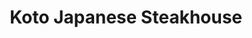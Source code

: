 ---
layout: place
title: "Koto Japanese Steakhouse"
permalink: /indiana/noblesville/koto-japanese-steakhouse.html
stateAbbr: IN
stateName: Indiana
cityName: Noblesville
place_id: ChIJT-xM6GHJFIgRSowJ0UO51e8
photos:
  - name: >-
      places/ChIJT-xM6GHJFIgRSowJ0UO51e8/photos/AeeoHcIWnKhovjB8nnACTS_VMUoJRVylzqG_QC9FuL-luCHf_D8xOFzJAuGKAwG1fZk0FxdfFhS2EfgyTz8vRqisNIoNtoTWG6WmAuxVpwAQErdqphbDGKArm61P6rzsUJRybFKVO62Qv4G9-O8xG_0T3PggH4p7ew2SLTEUA76UMS91FrfP1yzvlds9oJoXe050gyZOt4VulbUCRnEryG-ZajH8_wKxgdtVCcy-mR4giHEhiakdIuM3GxRN8CgImVKJrUO02gRkAR06dwkhLX-i2vwWD0cyVdGi2q6025C8cem8z8e1ueBjSJ1ttO6DX1eLJb6nrjB0kjsecfy2aDCgk2wZ2mA6Lsau-qPh15MRI930mrQFyeu7vZUL2dpA9VNkKKN1cttI7ipkpl0I0c_-4f2TsfGLsHpxI012ErLrbJs-WQ
    widthPx: 1600
    heightPx: 901
    authorAttributions:
      - displayName: redwards 2020
        uri: https://maps.google.com/maps/contrib/114543349634991947686
        photoUri: >-
          https://lh3.googleusercontent.com/a-/ALV-UjW0rI1HJYVB-eWn2bLxnUdqMppYlGYh8_YTaK-sFtx4KS1V1SGnSA=s100-p-k-no-mo
    flagContentUri: >-
      https://www.google.com/local/imagery/report/?cb_client=maps_api_places.places_api&image_key=!1e10!2sCIHM0ogKEICAgICkmazkVg&hl=en-US
    googleMapsUri: >-
      https://www.google.com/maps/place//data=!3m4!1e2!3m2!1sCIHM0ogKEICAgICkmazkVg!2e10!4m2!3m1!1s0x8814c961e84cec4f:0xefd5b943d1098c4a
  - name: >-
      places/ChIJT-xM6GHJFIgRSowJ0UO51e8/photos/AeeoHcKY8IZN07zIpZECYIYmVR_qaqWua0P6ohUlOIVYManyjoVjt7CX9Cc_GAcZhg8smlgKBq--Wwxy8ggQcVQdOQ3atGib948Ds7eLG21lrxHUSRJ7EdPsDbkcrBGlgYkauu--jQsM1k_DVmtBVO5JIeN7_y9S-zSGh2PRxh0ZJeBb1uLV63r9Psv1PDviZeGSD2YRI9C_290_3SwL1m3mOtDz8IJ8f_H3e94KuhjEBptmMCw376CWRbl3gcqEbqYIB2ooUzYhYLBkb-CflV6_yPlQPmbosKERRGBTZmzFXuFNWw
    widthPx: 1080
    heightPx: 1080
    authorAttributions:
      - displayName: Koto Japanese Steakhouse
        uri: https://maps.google.com/maps/contrib/108222714104921103607
        photoUri: >-
          https://lh3.googleusercontent.com/a/ACg8ocLGQhDyssuT0bklrw9pX52ipPwiA7absWhd2BJsy9O9cZvsNg=s100-p-k-no-mo
    flagContentUri: >-
      https://www.google.com/local/imagery/report/?cb_client=maps_api_places.places_api&image_key=!1e10!2sAF1QipP4Qpk3COJ0uQ_ra-FUl4PUL_zBmGSD3E_gfQuv&hl=en-US
    googleMapsUri: >-
      https://www.google.com/maps/place//data=!3m4!1e2!3m2!1sAF1QipP4Qpk3COJ0uQ_ra-FUl4PUL_zBmGSD3E_gfQuv!2e10!4m2!3m1!1s0x8814c961e84cec4f:0xefd5b943d1098c4a
  - name: >-
      places/ChIJT-xM6GHJFIgRSowJ0UO51e8/photos/AeeoHcKEug4wq-JxUCjpPClhaSHRxv_UdXJDPXEo9JjE7SAPqJLu5Hn78VGJMT4t-_yMHuH_tlj0Wx38gkdSfzvrNlB5TIQCQJIA9CCVlsEqNXM-ugPKKcRX2sWiEDHtxbJNVhvi9-okdGsXT4Wkq4zRtbSta8qBwa9y4mcS06UpJ-Css-ZUO0cDn4-6ZYzhGtrnXdqkHWSE8t79CMCacjNEqDf1hZTOGW-8bkz1DbVQKsOW2oMw0aSIEihOxQRO_VyNMEqnMFeonLISUVV4RCNdX7fHWxObKbMZPf-5nfj6-bImhpPuhR4FiswnLb1RqP6sH5DfzJ2V8gE3_11YXXJGOh0EHH_oQFk0or9hmnwkGsTb25abfTXYOTKYAkPZgVeOvzZyF6riPa97wc3Vy0sniITh85CkPKMntvIhmkgf9FjBSg
    widthPx: 3600
    heightPx: 4800
    authorAttributions:
      - displayName: Kenia Liceth
        uri: https://maps.google.com/maps/contrib/101042589950150509861
        photoUri: >-
          https://lh3.googleusercontent.com/a-/ALV-UjXNsZqIqfIbRjIKs6BHw0-DRN6Ftue7aY8IwgaHybcD4EmcByb6ew=s100-p-k-no-mo
    flagContentUri: >-
      https://www.google.com/local/imagery/report/?cb_client=maps_api_places.places_api&image_key=!1e10!2sCIHM0ogKEICAgIC_95L7NA&hl=en-US
    googleMapsUri: >-
      https://www.google.com/maps/place//data=!3m4!1e2!3m2!1sCIHM0ogKEICAgIC_95L7NA!2e10!4m2!3m1!1s0x8814c961e84cec4f:0xefd5b943d1098c4a
  - name: >-
      places/ChIJT-xM6GHJFIgRSowJ0UO51e8/photos/AeeoHcJuQx4gK6qYrviU7Ad4VBe9sD46CskfMykWyMp6dqKThC75rlct3HSLpBjdecNiczpUo-i5pRokNeX_39-GE1Hxt4DwprZhtyk42t7bo4f9ZgKSuBz9UOrgG87i_NS_0X8RTZInoBK2mZczCHrTMlGsNpoiOXxPxQPqW4vfV9cuDa6G4oh-g7V-1f7fIImYjF7jwqTt_Usjn2Hr0EN4sA0D8_hgvvJ2fVxZ-kR2QGFXDa9KMD0o1EClvf5211DdP3340YH-UreuSBUDQbRO9fc4jHLFKEyxxi1wJli9jUisEw3kcC48NdEHA_vuRgGJJimIHrFfA_jo3FnEyJprixTNkqmWIKUClzZWuhgJCLR-MgViGiQdSs_g6XQZ5JzkDsIj6sunsEgXKbBderdmWaCyi2Pj2WIjuAhbP0YTNAlgiA
    widthPx: 3614
    heightPx: 4800
    authorAttributions:
      - displayName: Jeremy Spivey
        uri: https://maps.google.com/maps/contrib/113703576329496888610
        photoUri: >-
          https://lh3.googleusercontent.com/a-/ALV-UjV09eW9b06-X-4170sOSZq_6QXu8W4oCmOgI-VHuFIlbXQmVVv4mg=s100-p-k-no-mo
    flagContentUri: >-
      https://www.google.com/local/imagery/report/?cb_client=maps_api_places.places_api&image_key=!1e10!2sCIHM0ogKEICAgIDfvLPgSQ&hl=en-US
    googleMapsUri: >-
      https://www.google.com/maps/place//data=!3m4!1e2!3m2!1sCIHM0ogKEICAgIDfvLPgSQ!2e10!4m2!3m1!1s0x8814c961e84cec4f:0xefd5b943d1098c4a
  - name: >-
      places/ChIJT-xM6GHJFIgRSowJ0UO51e8/photos/AeeoHcLtzAjz26NBJtIrCMiG4gd-_vLClqpcgFRX-JsXBS0M152QOhwjdDoallCiaWPLX7ndeGMDzyAUCnAZH9pAhciKGWrQ_abb_3a3W9O0Nvu0L2vu0njej7-z5GeihrJA3tpFAVZ4nBVgC4tuR_TGQHF-Ouield_p_36s86FpfLVGXgDX64f_pxcMeeLPwcUVJX5EY0zah3WWN1u6rttqgUkZ9-M7Pyv5VVhQcGO5EzUwV1uJqM3-sXhj4bb7xRPA1ndpQde7dIh5Z9aQCve8uEo0S-IZcniede5n-MfNDakmVCPWAW_pisodjIANFzTdr8_6vq9xRLerFWnH3cKXBlAN5Rq7FUdIlJP8Q9jRo6mdGNXoyB_dB9C-5abX373o_2DMXepr3zA0OdW5z_JuA21MtiYOmW47QM2MdXBgtMmSrvZz
    widthPx: 4032
    heightPx: 1932
    authorAttributions:
      - displayName: Elizabeth E. J.
        uri: https://maps.google.com/maps/contrib/114437432788253184461
        photoUri: >-
          https://lh3.googleusercontent.com/a/ACg8ocJB9ZgqdDSE1bkGRXXCMyIRQTEEllkZXoOTqcMNN6dgVkB7NId-=s100-p-k-no-mo
    flagContentUri: >-
      https://www.google.com/local/imagery/report/?cb_client=maps_api_places.places_api&image_key=!1e10!2sCIHM0ogKEICAgID71YPo3AE&hl=en-US
    googleMapsUri: >-
      https://www.google.com/maps/place//data=!3m4!1e2!3m2!1sCIHM0ogKEICAgID71YPo3AE!2e10!4m2!3m1!1s0x8814c961e84cec4f:0xefd5b943d1098c4a
  - name: >-
      places/ChIJT-xM6GHJFIgRSowJ0UO51e8/photos/AeeoHcKkAhD0qFnVHSCH-S-MVvWRiKEbtljBR4qvvwzmdzPoIwRFS0AcLvT1fCIP1E2MHHVv7dJ_tyuQG_ZKpbAz24WCofIkn3NM8o7EJXEgwK_MZVi7xwQbVR68UXAf1AXH6RC4EwMAETTdoFOKkR9osjx8yEr-2oJNMXGfq-42WBSBcLQz3weoKAwxtfst1HJuF9sdSLjcWZusJNYKxTUCGrZPMG-AiYrN3KuW6GWMDzNrIjHbTgXR2aMcrmunyHQ0FFqkhcxXdyc6IQG1Ymdek52OgxFRJGVuml9e7nsDWCsxN4grn_DLslfdmQf2-NoMM2XwURS0032Iaco_CVaXaM63Kfxi7lNG9pL9B_R2i0or2T--gDeMiwPzLHm1WKYIzqac5XzSevMQHJEi_t5OILkWr1dGr8SYUCAOCRiTjkHgD5Y
    widthPx: 4608
    heightPx: 3456
    authorAttributions:
      - displayName: Dave Crim
        uri: https://maps.google.com/maps/contrib/116222021141575472828
        photoUri: >-
          https://lh3.googleusercontent.com/a/ACg8ocLU9UoOUbJJVC_usgJxeSEyUcqpSDuUmK6FdrJuvUYWxOm70A=s100-p-k-no-mo
    flagContentUri: >-
      https://www.google.com/local/imagery/report/?cb_client=maps_api_places.places_api&image_key=!1e10!2sCIHM0ogKEICAgIDfmbPtkAE&hl=en-US
    googleMapsUri: >-
      https://www.google.com/maps/place//data=!3m4!1e2!3m2!1sCIHM0ogKEICAgIDfmbPtkAE!2e10!4m2!3m1!1s0x8814c961e84cec4f:0xefd5b943d1098c4a
  - name: >-
      places/ChIJT-xM6GHJFIgRSowJ0UO51e8/photos/AeeoHcKA1nknULZdlRAD-mjT0PaCzvOOWgw92c3W02Uv0rBb_RxRfRISVVR4NNEn2dGBMCe_9f4mR-Ldg-GUgcpSqZ6F73yo4ptC8SiPPfljkQ4KLju9WzhdClRIZnhkBX5jnL6ylVcdjSOZqZPDA7qy3ubcedfCEw_bZL7oeIuNtXLegmhfeQAipCnhGcpDyJ1VIyWQPSWeFkcWAdFMGKGqWJK-9IQ3OAApUOd4OZKj5GikojKZZbpByREfuSg36VhLHAPpQoL1FdlcNYIhOes0wHFQdwHQOD-g8U4370sBX-KV5ARgWlJKh56_fhk6ndRozIreOk4kLhzSrGBpJhRRgGY383qQxfhnvdvVaw2lRO1sdUROh3iGp_iaL_IGnDh2EzQ0RvbkWKAAjtTKZfvWBuQklXafWtZGVcuunCEXOLxYMA
    widthPx: 3000
    heightPx: 4000
    authorAttributions:
      - displayName: Michael Pinto
        uri: https://maps.google.com/maps/contrib/114177747235601967754
        photoUri: >-
          https://lh3.googleusercontent.com/a-/ALV-UjUQC36WbOFyjnYJQmoo1p6lUSSZ6HN9kaDGAdr_w_OQSBa1-mNvHQ=s100-p-k-no-mo
    flagContentUri: >-
      https://www.google.com/local/imagery/report/?cb_client=maps_api_places.places_api&image_key=!1e10!2sCIHM0ogKEICAgICLyuqNSw&hl=en-US
    googleMapsUri: >-
      https://www.google.com/maps/place//data=!3m4!1e2!3m2!1sCIHM0ogKEICAgICLyuqNSw!2e10!4m2!3m1!1s0x8814c961e84cec4f:0xefd5b943d1098c4a
  - name: >-
      places/ChIJT-xM6GHJFIgRSowJ0UO51e8/photos/AeeoHcKaZNhxfKWPUlWTg1g_wOoIGGQ1xNgcB2JPbnf0mxvrZWXe30HocZmK3e4keOawgS1_mhSYN4-W5ZuOb_BmJnTrHTu8U3quMmPferXeOj5rTMdxYg9XXxJa78dDyYwKxwj-my-plgF_VrkWhE7NVbp3GgGKecsjxnmDHWXkbrpnefvPrxLSL4t5RRzj-yjj4p6Cr0XYgh02_CjicT4iVM8assOqb6ScZelmAiZMl95iMuiSl3AWvTQ7XkhcY_W0aZh_SQNuUkJ6QgddOJkrYPOFxMUDJooZEtQu_UatPfYrf7ceM0MLUzRAt9cuXckytGETl-8i6LzfA1-VxAFg2Ada8_hpQaLIMU-Mxm7R0zf7HB9DcFoMZZVd8_3KH0WFoPq8oiYzcVfTpbyrsqItLQ54ttXEY1fqqFfCGRSPBruV4w
    widthPx: 3611
    heightPx: 4800
    authorAttributions:
      - displayName: Jeremy Spivey
        uri: https://maps.google.com/maps/contrib/113703576329496888610
        photoUri: >-
          https://lh3.googleusercontent.com/a-/ALV-UjV09eW9b06-X-4170sOSZq_6QXu8W4oCmOgI-VHuFIlbXQmVVv4mg=s100-p-k-no-mo
    flagContentUri: >-
      https://www.google.com/local/imagery/report/?cb_client=maps_api_places.places_api&image_key=!1e10!2sCIHM0ogKEICAgIDfvLPgcQ&hl=en-US
    googleMapsUri: >-
      https://www.google.com/maps/place//data=!3m4!1e2!3m2!1sCIHM0ogKEICAgIDfvLPgcQ!2e10!4m2!3m1!1s0x8814c961e84cec4f:0xefd5b943d1098c4a
  - name: >-
      places/ChIJT-xM6GHJFIgRSowJ0UO51e8/photos/AeeoHcJeo_BFSKEyl5E3A5qhtrgtpwqsZiD8kX0OtNmBrsQfyyjMgEq7tD6RFRzTawDvkSqyTkdpA7sQ7J9IhA2Q8X6rU5685Lsqo7n61lQd8B3aYuKmSxx7FJHdIUim33vGoEhy_ZcEyScn34QMizKmMYKldrHkmXQu6gXHQjo6Eatx8Qn2Q4v_kkGGL3yocpzKyPkAoscCmRROBCC01CQilPJkDcykDG9hDGphgN2rXUhlKwt_zUL7Sr2JeEdzFlUbPZUwvtG1mZz1pUDLkrYP-zWqxsbN6z1KV9s_9dC8HWJrYQ
    widthPx: 1080
    heightPx: 1080
    authorAttributions:
      - displayName: Koto Japanese Steakhouse
        uri: https://maps.google.com/maps/contrib/108222714104921103607
        photoUri: >-
          https://lh3.googleusercontent.com/a/ACg8ocLGQhDyssuT0bklrw9pX52ipPwiA7absWhd2BJsy9O9cZvsNg=s100-p-k-no-mo
    flagContentUri: >-
      https://www.google.com/local/imagery/report/?cb_client=maps_api_places.places_api&image_key=!1e10!2sAF1QipNIp8cMPRKnlHXufcc7qZjOs3UxAvgxomksv7ab&hl=en-US
    googleMapsUri: >-
      https://www.google.com/maps/place//data=!3m4!1e2!3m2!1sAF1QipNIp8cMPRKnlHXufcc7qZjOs3UxAvgxomksv7ab!2e10!4m2!3m1!1s0x8814c961e84cec4f:0xefd5b943d1098c4a
  - name: >-
      places/ChIJT-xM6GHJFIgRSowJ0UO51e8/photos/AeeoHcIaxfTge3EQ8xUTshePscXVtp52cJBCT6Olr2w4nrJf-JrCIqCNQOxbT86wAD3lhsBaSXTe_DRygXMqCr1LWrDAy4aMHuWkyLCjQRqMtODmaKp5915OLQc08GBbnyxyPgAYSgABdAIXRBNUrioTXvh-0UHDZ7XwvJJU8Glhx-prbAvuE6AZId5r2-XEXxPgy4BU1P69_DnnNr78Vg3mo8dO3wlvFk0HmU2QfH7nocplDfjYM4Ziik9hr6KYCvLIN4bc1w0qvdRATXSdyVtMunp4hX4WeBmbw5OEnVbUamWLcTpx26_8-JxrSAIo7SLMGUu-lOFS-hr7LaDXahD1p4fxs3XM0JZe86uch43VYo5BN0IzPZ76fJunH-ce7xgj30YG_v0yICvS95IMML8E5j8h9UEzRc-BnEzE4LwNZeaIJMh3
    widthPx: 3024
    heightPx: 4032
    authorAttributions:
      - displayName: Rebecca C
        uri: https://maps.google.com/maps/contrib/107432558909728437898
        photoUri: >-
          https://lh3.googleusercontent.com/a-/ALV-UjVojCyDJWEXBeLofFhMFQ3ZstoTt3gFqwdaifiymSkPkEb218ga=s100-p-k-no-mo
    flagContentUri: >-
      https://www.google.com/local/imagery/report/?cb_client=maps_api_places.places_api&image_key=!1e10!2sCIHM0ogKEICAgIDZ8N3UowE&hl=en-US
    googleMapsUri: >-
      https://www.google.com/maps/place//data=!3m4!1e2!3m2!1sCIHM0ogKEICAgIDZ8N3UowE!2e10!4m2!3m1!1s0x8814c961e84cec4f:0xefd5b943d1098c4a
address: 13398 Tegler Dr, Noblesville, IN 46060, USA
street: 13398 Tegler Dr
city: Noblesville
state: IN
zip: '46060'
country: USA
neighborhood: null
latitude: '39.995434'
longitude: '-85.926332'
accessibility_options:
  wheelchairAccessibleParking: true
  wheelchairAccessibleEntrance: true
  wheelchairAccessibleRestroom: true
  wheelchairAccessibleSeating: true
business_status: OPERATIONAL
name: Koto Japanese Steakhouse
google_maps_links:
  directionsUri: >-
    https://www.google.com/maps/dir//''/data=!4m7!4m6!1m1!4e2!1m2!1m1!1s0x8814c961e84cec4f:0xefd5b943d1098c4a!3e0
  placeUri: https://maps.google.com/?cid=17281922846025157706
  writeAReviewUri: >-
    https://www.google.com/maps/place//data=!4m3!3m2!1s0x8814c961e84cec4f:0xefd5b943d1098c4a!12e1
  reviewsUri: >-
    https://www.google.com/maps/place//data=!4m4!3m3!1s0x8814c961e84cec4f:0xefd5b943d1098c4a!9m1!1b1
  photosUri: >-
    https://www.google.com/maps/place//data=!4m3!3m2!1s0x8814c961e84cec4f:0xefd5b943d1098c4a!10e5
primary_type: Restaurant
opening_hours:
  regular: null
  current: null
secondary_opening_hours:
  regular:
    weekdayDescriptions: null
    type: null
  current:
    weekdayDescriptions: null
    type: null
phone: (317) 776-5686
price_level: PRICE_LEVEL_MODERATE
price_range: $20 &ndash; $30
rating: '4.3'
rating_count: 1033
website: https://www.kotofishers.com/
description: null
reviews:
  - name: >-
      places/ChIJT-xM6GHJFIgRSowJ0UO51e8/reviews/ChZDSUhNMG9nS0VJQ0FnSURmdkxQZ1VREAE
    relativePublishTimeDescription: 3 months ago
    rating: 4
    text:
      text: >-
        Always very consistent hibachi experience. The food is always fresh and
        good and the chefs do a great job of entertaining to make your meal a
        little more exciting. Great place to take kids for the experience or sit
        on the sushi side for more privacy.
      languageCode: en
    originalText:
      text: >-
        Always very consistent hibachi experience. The food is always fresh and
        good and the chefs do a great job of entertaining to make your meal a
        little more exciting. Great place to take kids for the experience or sit
        on the sushi side for more privacy.
      languageCode: en
    authorAttribution:
      displayName: Jeremy Spivey
      uri: https://www.google.com/maps/contrib/113703576329496888610/reviews
      photoUri: >-
        https://lh3.googleusercontent.com/a-/ALV-UjV09eW9b06-X-4170sOSZq_6QXu8W4oCmOgI-VHuFIlbXQmVVv4mg=s128-c0x00000000-cc-rp-mo-ba5
    publishTime: '2025-01-04T19:34:09.196652Z'
    flagContentUri: >-
      https://www.google.com/local/review/rap/report?postId=ChZDSUhNMG9nS0VJQ0FnSURmdkxQZ1VREAE&d=17924085&t=1
    googleMapsUri: >-
      https://www.google.com/maps/reviews/data=!4m6!14m5!1m4!2m3!1sChZDSUhNMG9nS0VJQ0FnSURmdkxQZ1VREAE!2m1!1s0x8814c961e84cec4f:0xefd5b943d1098c4a
  - name: >-
      places/ChIJT-xM6GHJFIgRSowJ0UO51e8/reviews/ChdDSUhNMG9nS0VJQ0FnSUNMeXVxTnN3RRAB
    relativePublishTimeDescription: 10 months ago
    rating: 4
    text:
      text: >-
        We came to Fisher's for a swim meet and had a very enjoyable lunch at
        Koto.  We came with a few other families so we had an entire table (Both
        Sides).  They were extremely efficient and it wasn't hard for them to
        have 2 hibachi cooks at the same time.


        First of all, the staff was very friendly, from the hostess to the
        cooks.  The food was good.  I have been to tons of hibachi restaurants
        in my life and this one sits in the top 10% of them.


        The restaurant, in itself, was nice and had a huge welcoming fishtank.


        The next time we come, we will definitely be back since hibachi has
        become a swim team ritual 😆
      languageCode: en
    originalText:
      text: >-
        We came to Fisher's for a swim meet and had a very enjoyable lunch at
        Koto.  We came with a few other families so we had an entire table (Both
        Sides).  They were extremely efficient and it wasn't hard for them to
        have 2 hibachi cooks at the same time.


        First of all, the staff was very friendly, from the hostess to the
        cooks.  The food was good.  I have been to tons of hibachi restaurants
        in my life and this one sits in the top 10% of them.


        The restaurant, in itself, was nice and had a huge welcoming fishtank.


        The next time we come, we will definitely be back since hibachi has
        become a swim team ritual 😆
      languageCode: en
    authorAttribution:
      displayName: Michael Pinto
      uri: https://www.google.com/maps/contrib/114177747235601967754/reviews
      photoUri: >-
        https://lh3.googleusercontent.com/a-/ALV-UjUQC36WbOFyjnYJQmoo1p6lUSSZ6HN9kaDGAdr_w_OQSBa1-mNvHQ=s128-c0x00000000-cc-rp-mo-ba5
    publishTime: '2024-06-17T20:56:05.268867Z'
    flagContentUri: >-
      https://www.google.com/local/review/rap/report?postId=ChdDSUhNMG9nS0VJQ0FnSUNMeXVxTnN3RRAB&d=17924085&t=1
    googleMapsUri: >-
      https://www.google.com/maps/reviews/data=!4m6!14m5!1m4!2m3!1sChdDSUhNMG9nS0VJQ0FnSUNMeXVxTnN3RRAB!2m1!1s0x8814c961e84cec4f:0xefd5b943d1098c4a
  - name: >-
      places/ChIJT-xM6GHJFIgRSowJ0UO51e8/reviews/ChdDSUhNMG9nS0VJQ0FnTUNRd2MzSzZnRRAB
    relativePublishTimeDescription: a month ago
    rating: 5
    text:
      text: >-
        Had lunch with a friend. The server was friendly and courteous but very
        professional and treated us with respect. When asked about the menu
        items, he was very knowledgeable and helpful. I had the steak and
        scallops with stir-fried vegetables and fried rice. We also had steamed
        dumplings and hot green tea served from a cast iron kettle. The food was
        great and the prices were reasonable. There is a saltwater aquarium in
        the entrance, and there are hibachi throughout the resultant where chefs
        will prepare your food in front of you.
      languageCode: en
    originalText:
      text: >-
        Had lunch with a friend. The server was friendly and courteous but very
        professional and treated us with respect. When asked about the menu
        items, he was very knowledgeable and helpful. I had the steak and
        scallops with stir-fried vegetables and fried rice. We also had steamed
        dumplings and hot green tea served from a cast iron kettle. The food was
        great and the prices were reasonable. There is a saltwater aquarium in
        the entrance, and there are hibachi throughout the resultant where chefs
        will prepare your food in front of you.
      languageCode: en
    authorAttribution:
      displayName: Michael B
      uri: https://www.google.com/maps/contrib/112826037407929161928/reviews
      photoUri: >-
        https://lh3.googleusercontent.com/a-/ALV-UjX5KWZJKjEMBO5Q9jC1OfpJ65J6SYHbrQ_beotFJpytTj5r9YZuFA=s128-c0x00000000-cc-rp-mo-ba4
    publishTime: '2025-03-04T22:24:20.877782Z'
    flagContentUri: >-
      https://www.google.com/local/review/rap/report?postId=ChdDSUhNMG9nS0VJQ0FnTUNRd2MzSzZnRRAB&d=17924085&t=1
    googleMapsUri: >-
      https://www.google.com/maps/reviews/data=!4m6!14m5!1m4!2m3!1sChdDSUhNMG9nS0VJQ0FnTUNRd2MzSzZnRRAB!2m1!1s0x8814c961e84cec4f:0xefd5b943d1098c4a
  - name: >-
      places/ChIJT-xM6GHJFIgRSowJ0UO51e8/reviews/ChZDSUhNMG9nS0VJQ0FnSURQdVpXSVR3EAE
    relativePublishTimeDescription: 4 months ago
    rating: 1
    text:
      text: >-
        Ordered a salad and sushi. Delivered by GrubHub. The salad Koto sent was
        inedible. It was brown and slimy. Called the restaurant. Only way to
        make it right was to report it to GrubHub and then have GrubHub deliver
        another salad  - or bring the salad in and they would give us another
        salad. This wasn't GrubHub's fault and taking the salad in defeats the
        whole purpose ordering in. Won't be ordering from them again or
        frequenting the restaurant.
      languageCode: en
    originalText:
      text: >-
        Ordered a salad and sushi. Delivered by GrubHub. The salad Koto sent was
        inedible. It was brown and slimy. Called the restaurant. Only way to
        make it right was to report it to GrubHub and then have GrubHub deliver
        another salad  - or bring the salad in and they would give us another
        salad. This wasn't GrubHub's fault and taking the salad in defeats the
        whole purpose ordering in. Won't be ordering from them again or
        frequenting the restaurant.
      languageCode: en
    authorAttribution:
      displayName: Judith Apple-VanAlstine
      uri: https://www.google.com/maps/contrib/112390997282454548110/reviews
      photoUri: >-
        https://lh3.googleusercontent.com/a/ACg8ocL6hrEy66Ba8goVKyWbvELY3ugKRrIEgpP51OmrXuu1X8qLnQ=s128-c0x00000000-cc-rp-mo
    publishTime: '2024-12-03T22:50:14.792929Z'
    flagContentUri: >-
      https://www.google.com/local/review/rap/report?postId=ChZDSUhNMG9nS0VJQ0FnSURQdVpXSVR3EAE&d=17924085&t=1
    googleMapsUri: >-
      https://www.google.com/maps/reviews/data=!4m6!14m5!1m4!2m3!1sChZDSUhNMG9nS0VJQ0FnSURQdVpXSVR3EAE!2m1!1s0x8814c961e84cec4f:0xefd5b943d1098c4a
  - name: >-
      places/ChIJT-xM6GHJFIgRSowJ0UO51e8/reviews/ChZDSUhNMG9nS0VJQ0FnTURBaE1uOU5BEAE
    relativePublishTimeDescription: 2 months ago
    rating: 5
    text:
      text: >-
        Had lunch there today. Great service, delicious food. Kept us
        entertained. Had extra food to pass around, very generous. Very clean
        bathrooms. Left my wallet, and a hostess(?) was kind enough to find it
        for me while they were closed and brought it out to me. Definitely a
        must try for everything mentioned and a great atmosphere.
      languageCode: en
    originalText:
      text: >-
        Had lunch there today. Great service, delicious food. Kept us
        entertained. Had extra food to pass around, very generous. Very clean
        bathrooms. Left my wallet, and a hostess(?) was kind enough to find it
        for me while they were closed and brought it out to me. Definitely a
        must try for everything mentioned and a great atmosphere.
      languageCode: en
    authorAttribution:
      displayName: Lisa Kwon
      uri: https://www.google.com/maps/contrib/105737634535998321778/reviews
      photoUri: >-
        https://lh3.googleusercontent.com/a/ACg8ocLa_mdzNcVRsu5XVdO_mhSXVOTPLLfImf6aUAETj3s1aJGb=s128-c0x00000000-cc-rp-mo
    publishTime: '2025-02-07T00:33:54.441902Z'
    flagContentUri: >-
      https://www.google.com/local/review/rap/report?postId=ChZDSUhNMG9nS0VJQ0FnTURBaE1uOU5BEAE&d=17924085&t=1
    googleMapsUri: >-
      https://www.google.com/maps/reviews/data=!4m6!14m5!1m4!2m3!1sChZDSUhNMG9nS0VJQ0FnTURBaE1uOU5BEAE!2m1!1s0x8814c961e84cec4f:0xefd5b943d1098c4a
parking_options:
  freeParkingLot: true
  freeStreetParking: true
  paidStreetParking: false
  valetParking: false
payment_options:
  acceptsCreditCards: true
  acceptsDebitCards: true
  acceptsCashOnly: false
allow_dogs: null
curbside_pickup: null
delivery: true
dine_in: true
good_for_children: true
good_for_groups: true
good_for_sports: false
live_music: false
menu_for_children: true
outdoor_seating: true
reservable: true
restroom: true
serves_beer: true
serves_breakfast: false
serves_brunch: false
serves_cocktails: true
serves_coffee: false
serves_dinner: true
serves_dessert: true
serves_lunch: true
serves_vegetarian_food: true
serves_wine: true
takeout: true

---